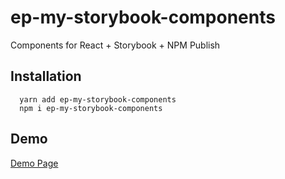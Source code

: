 # ep-my-storybook-components

Components for React + Storybook + NPM Publish

## Installation

```
  yarn add ep-my-storybook-components
  npm i ep-my-storybook-components
```

## Demo

[Demo Page](https://tebasp.github.io/storybook-components/)
